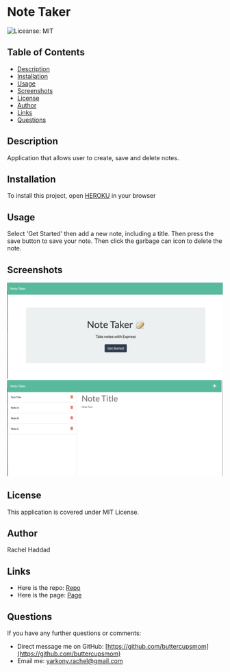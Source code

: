# Note Taker

![Licesnse: MIT](https://img.shields.io/badge/badge-MIT-blue)

## Table of Contents

- [Description](./README.md#description)
- [Installation](./README.md#installation)
- [Usage](./README.md#usage)
- [Screenshots](./README.md#screenshots)
- [License](./README.md#license)
- [Author](./README.md#author)
- [Links](./README.md#links)
- [Questions](./README.md#questions)

## Description

Application that allows user to create, save and delete notes.

## Installation

To install this project, open [HEROKU](https://note-taker-rh.herokuapp.com/) in your browser

## Usage

Select 'Get Started' then add a new note, including a title. Then press the save button to save your note.
Then click the garbage can icon to delete the note.

## Screenshots

![Note Taker](./assets/Screen%20Shot%202022-03-04%20at%203.00.52%20PM.png)
![Test Notes](./assets/Screen%20Shot%202022-03-04%20at%203.01.59%20PM.png)

## License

This application is covered under MIT License.

## Author

Rachel Haddad

## Links

- Here is the repo: [Repo](https://github.com/buttercupsmom/note-taker)
- Here is the page: [Page](https://note-taker-rh.herokuapp.com/)

## Questions

If you have any further questions or comments:

- Direct message me on GitHub: [https://github.com/buttercupsmom](https://github.com/buttercupsmom)
- Email me: [yarkony.rachel@gmail.com](mailto:yarkony.rachel@gmail.com)
